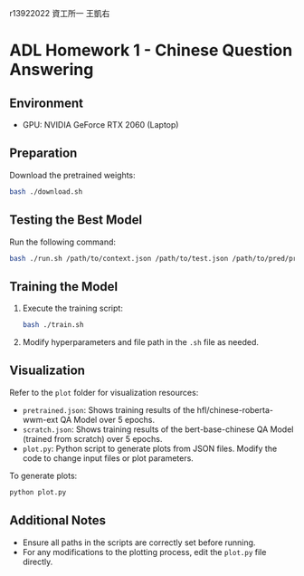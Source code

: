 

r13922022 資工所一 王凱右
# ADL Homework 1 - Chinese Question Answering

## Environment
- GPU: NVIDIA GeForce RTX 2060 (Laptop)

## Preparation
Download the pretrained weights:
```bash
bash ./download.sh
```

## Testing the Best Model
Run the following command:
```bash
bash ./run.sh /path/to/context.json /path/to/test.json /path/to/pred/prediction.csv
```

## Training the Model
1. Execute the training script:
   ```bash
   bash ./train.sh
   ```
2. Modify hyperparameters and file path in the `.sh` file as needed.

## Visualization

Refer to the `plot` folder for visualization resources:

- `pretrained.json`: Shows training results of the hfl/chinese-roberta-wwm-ext QA Model over 5 epochs.
- `scratch.json`: Shows training results of the bert-base-chinese QA Model (trained from scratch) over 5 epochs.
- `plot.py`: Python script to generate plots from JSON files. Modify the code to change input files or plot parameters.

To generate plots:
```bash
python plot.py
```

## Additional Notes
- Ensure all paths in the scripts are correctly set before running.
- For any modifications to the plotting process, edit the `plot.py` file directly.

